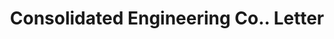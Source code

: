 ---
doi: 10.7916/D87S90SV
date_other: '1914'
date_other_textual: '1914'
form: correspondence
genre:
- Letters (correspondence)
name:
- Consolidated Engineering Co.
object_in_context_url: https://biggert.cul.columbia.edu/items/view/ave_biggert_00546
subject_hierarchical_geographic:
- Baltimore, Maryland, United States
subject_name:
- Consolidated Engineering Co.
title: Consolidated Engineering Co.. Letter
sort_title: Consolidated Engineering Co.. Letter
call_number: ave_biggert_00546
coordinates:
- 39.28333333333333,-76.61666666666666
pid: ave_biggert_00546
identifiers: ave_biggert_00546
permalink: /biggert/ave_biggert_00546/
layout: iiif-image-page
---